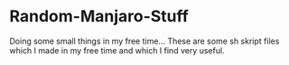 # Random-Manjaro-Stuff
 Doing some small things in my free time... These are some sh skript files which I made in my free time and which I find very useful.
